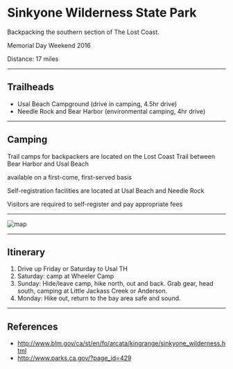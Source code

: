 # Sinkyone Wilderness State Park

Backpacking the southern section of The Lost Coast.

Memorial Day Weekend 2016

Distance: 17 miles

---

## Trailheads

-   Usal Beach Campground (drive in camping, 4.5hr drive)
-   Needle Rock and Bear Harbor (environmental camping, 4hr drive)

---

## Camping

Trail camps for backpackers are located on the Lost Coast Trail between Bear Harbor and Usal Beach

available on a first-come, first-served basis

Self-registration facilities are located at Usal Beach and Needle Rock

Visitors are required to self-register and pay appropriate fees

---

![map](http://www.mobilemaplets.com/thumbnails/9665_thumbnail-1024.jpg)

---

## Itinerary

1.  Drive up Friday or Saturday to Usal TH
2.  Saturday: camp at Wheeler Camp
3.  Sunday: Hide/leave camp, hike north, out and back. Grab gear, head south, camping at Little Jackass Creek or Anderson.
4.  Monday: Hike out, return to the bay area safe and sound.

---

## References

-   <http://www.blm.gov/ca/st/en/fo/arcata/kingrange/sinkyone_wilderness.html>
-   <http://www.parks.ca.gov/?page_id=429>
